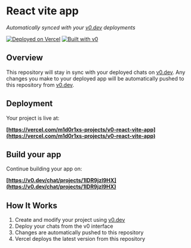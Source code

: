 # React vite app

*Automatically synced with your [v0.dev](https://v0.dev) deployments*

[![Deployed on Vercel](https://img.shields.io/badge/Deployed%20on-Vercel-black?style=for-the-badge&logo=vercel)](https://vercel.com/m1d0r1xs-projects/v0-react-vite-app)
[![Built with v0](https://img.shields.io/badge/Built%20with-v0.dev-black?style=for-the-badge)](https://v0.dev/chat/projects/1lDR9jzl9HX)

## Overview

This repository will stay in sync with your deployed chats on [v0.dev](https://v0.dev).
Any changes you make to your deployed app will be automatically pushed to this repository from [v0.dev](https://v0.dev).

## Deployment

Your project is live at:

**[https://vercel.com/m1d0r1xs-projects/v0-react-vite-app](https://vercel.com/m1d0r1xs-projects/v0-react-vite-app)**

## Build your app

Continue building your app on:

**[https://v0.dev/chat/projects/1lDR9jzl9HX](https://v0.dev/chat/projects/1lDR9jzl9HX)**

## How It Works

1. Create and modify your project using [v0.dev](https://v0.dev)
2. Deploy your chats from the v0 interface
3. Changes are automatically pushed to this repository
4. Vercel deploys the latest version from this repository